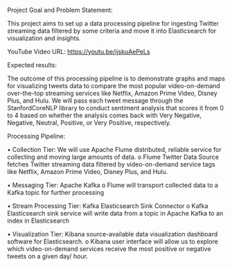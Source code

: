 Project Goal and Problem Statement:

This project aims to set up a data processing pipeline for ingesting Twitter streaming data filtered by some criteria and move it into Elasticsearch for visualization and insights.

YouTube Video URL:
https://youtu.be/ijskuAePeLs

Expected results:

The outcome of this processing pipeline is to demonstrate graphs and maps for visualizing tweets data to compare the most popular video-on-demand over-the-top streaming services like Netflix, Amazon Prime Video, Disney Plus, and Hulu. We will pass each tweet message through the StanfordCoreNLP library to conduct sentiment analysis that scores it from 0 to 4 based on whether the analysis comes back with Very Negative, Negative, Neutral, Positive, or Very Positive, respectively.	

 
Processing Pipeline:

•	Collection Tier: We will use Apache Flume distributed, reliable service for collecting and moving large amounts of data.
o	Flume Twitter Data Source fetches Twitter streaming data filtered by video-on-demand service tags like Netflix, Amazon Prime Video, Disney Plus, and Hulu.

•	Messaging Tier: Apache Kafka
o	Flume will transport collected data to a Kafka topic for further processing

•	Stream Processing Tier: Kafka Elasticsearch Sink Connector
o	Kafka Elasticsearch sink service will write data from a topic in Apache Kafka to an index in Elasticsearch

•	Visualization Tier: Kibana source-available data visualization dashboard software for Elasticsearch.
o	Kibana user interface will allow us to explore which video-on-demand services receive the most positive or negative tweets on a given day/ hour.	
